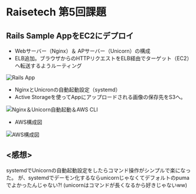 # Raisetech 第5回課題
## Rails Sample AppをEC2にデプロイ
* Webサーバー（Nginx）＆ APサーバー（Unicorn）の構成
* ELB追加。ブラウザからのHTTPリクエストをELB経由でターゲット（EC2）へ転送するようルーティング

![Rails App](../images/images_for_github/Lesson5-RailsApp.png)

* NginxとUnicronの自動起動設定（systemd）
* Active Storageを使ってAppにアップロードされる画像の保存先をS3へ。

![Nginx＆Unicorn自動起動＆AWS CLI](../images/images_for_github/Lesson5-Terminal.png)

* AWS構成図

![AWS構成図](../images/images_for_github/Lesson5-aws-diagram.png)


## <感想>
systemdでUnicornの自動起動設定をしたらコマンド操作がシンプルで楽になった。
が、systemdでデーモン化するならunicornじゃなくてデフォルトのpumaでよかったんじゃない?!
(unicornはコマンドが長くなるから好きじゃないww)
